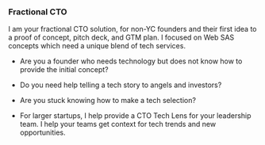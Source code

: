 ### Fractional CTO 

I am your fractional CTO solution, for non-YC founders and their first idea to a proof of concept, pitch deck, and GTM plan. I focused on Web SAS concepts which need a unique blend of tech services.

- Are you a founder who needs technology but does not know how to provide the initial concept?

- Do you need help telling a tech story to angels and investors?

- Are you stuck knowing how to make a tech selection?

- For larger startups, I help provide a CTO Tech Lens for your leadership team. I help your teams get context for tech trends and new opportunities.
